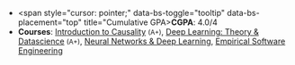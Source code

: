 
* <span style="cursor: pointer;" data-bs-toggle="tooltip" data-bs-placement="top" title="Cumulative GPA>**CGPA**</span>: 4.0/4
* **Courses**: 
    [Introduction to Causality](https://csc2541-2022.github.io/) <small class="text-secondary">(A+)</small>, 
    [Deep Learning: Theory & Datascience](https://sites.google.com/view/mat1510/fall-2022)  <small class="text-secondary">(A+)</small>,
    [Neural Networks & Deep Learning](https://uoft-csc413.github.io/2023/),
    [Empirical Software Engineering](https://shuiblue.github.io/UofT-ECE1785-EmpiricalSE/)
   


